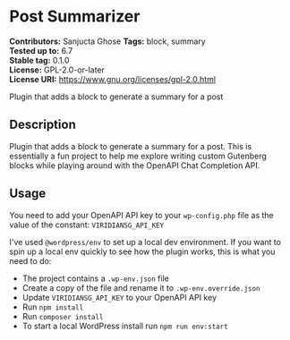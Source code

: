 # Post Summarizer

**Contributors:** Sanjucta Ghose 
**Tags:** block, summary  
**Tested up to:** 6.7  
**Stable tag:** 0.1.0  
**License:** GPL-2.0-or-later  
**License URI:** https://www.gnu.org/licenses/gpl-2.0.html

Plugin that adds a block to generate a summary for a post

## Description

Plugin that adds a block to generate a summary for a post. This is essentially a fun project to help me explore writing custom Gutenberg blocks while playing around with the OpenAPI Chat Completion API.

## Usage

You need to add your OpenAPI API key to your `wp-config.php` file as the value of the constant:
`VIRIDIANSG_API_KEY`

I've used `@wordpress/env` to set up a local dev environment. If you want to spin up a local env quickly to see how the plugin works, this is what you need to do:

-   The project contains a `.wp-env.json` file
-   Create a copy of the file and rename it to `.wp-env.override.json`
-   Update `VIRIDIANSG_API_KEY` to your OpenAPI API key
-   Run `npm install`
-   Run `composer install`
-   To start a local WordPress install run `npm run env:start`
